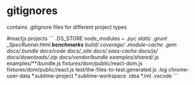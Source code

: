 # gitignores
contains .gitignore files for different project types

#reactjs projects
´´´
.DS_STORE
node_modules
*~
*.pyc
static
.grunt
_SpecRunner.html
__benchmarks__
build/
coverage/
.module-cache
*.gem
docs/.bundle
docs/code
docs/_site
docs/.sass-cache
docs/js/*
docs/downloads/*.zip
docs/vendor/bundle
examples/shared/*.js
examples/**/bundle.js
fixtures/dom/public/react-dom.js
fixtures/dom/public/react.js
test/the-files-to-test.generated.js
*.log*
chrome-user-data
*.sublime-project
*.sublime-workspace
.idea
*.iml
.vscode
´´´
